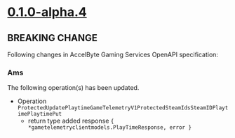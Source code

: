 # [0.1.0-alpha.4]

## BREAKING CHANGE

Following changes in AccelByte Gaming Services OpenAPI specification:

### Ams

The following operation(s) has been updated.

- Operation `ProtectedUpdatePlaytimeGameTelemetryV1ProtectedSteamIdsSteamIDPlaytimePlaytimePut`
    - return type added response `{ *gametelemetryclientmodels.PlayTimeResponse, error }`

[0.1.0-alpha.4]: https://github.com/AccelByte/accelbyte-go-modular-sdk/compare/gametelemetry-sdk/0.1.0-alpha.3..0.1.0-alpha.4